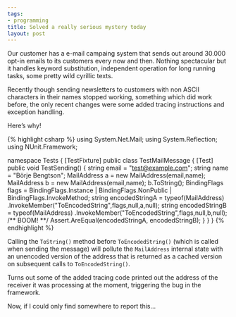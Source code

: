 ```yaml
--- 
tags: 
- programming
title: Solved a really serious mystery today
layout: post
---
```

<p>Our customer has a e-mail campaing system that sends out around 30.000 opt-in emails to its customers every now and then. Nothing spectacular but it handles keyword substitution, independent operation for long running tasks, some pretty wild cyrillic texts.</p>
<p>Recently though sending newsletters to customers with non ASCII characters in their names stopped working, something which did work before, the only recent changes were some added tracing instructions and exception handling.</p>
<p>Here&#8217;s why!</p>
{% highlight csharp %}
  using System.Net.Mail;
  using System.Reflection;
  using NUnit.Framework;
  
  namespace Tests {
    [TestFixture]
    public class TestMailMessage {
      [Test]
      public void TestSending() {
        string email = "test@example.com";
        string name = "Börje Bengtson";
        MailAddress a = new MailAddress(email,name);
        MailAddress b = new MailAddress(email,name);
        b.ToString();
        BindingFlags flags = BindingFlags.Instance |
                             BindingFlags.NonPublic |
                             BindingFlags.InvokeMethod;
        string encodedStringA = typeof(MailAddress)
          .InvokeMember("ToEncodedString",flags,null,a,null);
        string encodedStringB = typeof(MailAddress)
          .InvokeMember("ToEncodedString",flags,null,b,null);
        /** BOOM! **/
        Assert.AreEqual(encodedStringA, encodedStringB);
      }
    }
  }
{% endhighlight %}
<p>Calling the <code>ToString()</code> method before <code>ToEncodedString()</code> (which is called when sending the message) will pollute the <code>MailAddress</code> internal state with an unencoded version of the address that is returned as a cached version on subsequent calls to <code>ToEncodedString()</code>.</p>
<p>Turns out some of the added tracing code printed out the address of the receiver it was processing at the moment, triggering the bug in the framework.</p>
<p>Now, if I could only find somewhere to report this&#8230;</p>
